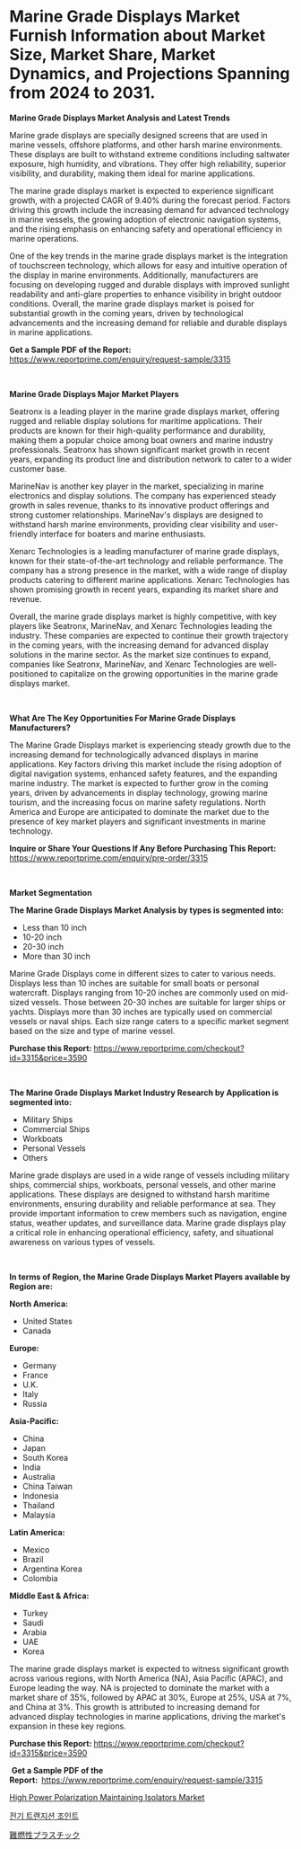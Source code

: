 <p><h1>Marine Grade Displays Market Furnish Information about Market Size, Market Share, Market Dynamics, and Projections Spanning from 2024 to 2031.</h1></p><p><strong>Marine Grade Displays Market Analysis and Latest Trends</strong></p>
<p><p>Marine grade displays are specially designed screens that are used in marine vessels, offshore platforms, and other harsh marine environments. These displays are built to withstand extreme conditions including saltwater exposure, high humidity, and vibrations. They offer high reliability, superior visibility, and durability, making them ideal for marine applications.</p><p>The marine grade displays market is expected to experience significant growth, with a projected CAGR of 9.40% during the forecast period. Factors driving this growth include the increasing demand for advanced technology in marine vessels, the growing adoption of electronic navigation systems, and the rising emphasis on enhancing safety and operational efficiency in marine operations.</p><p>One of the key trends in the marine grade displays market is the integration of touchscreen technology, which allows for easy and intuitive operation of the display in marine environments. Additionally, manufacturers are focusing on developing rugged and durable displays with improved sunlight readability and anti-glare properties to enhance visibility in bright outdoor conditions. Overall, the marine grade displays market is poised for substantial growth in the coming years, driven by technological advancements and the increasing demand for reliable and durable displays in marine applications.</p></p>
<p><strong>Get a Sample PDF of the Report:&nbsp;</strong> <a href="https://www.reportprime.com/enquiry/request-sample/3315">https://www.reportprime.com/enquiry/request-sample/3315</a></p>
<p>&nbsp;</p>
<p><strong>Marine Grade Displays Major Market Players</strong></p>
<p><p>Seatronx is a leading player in the marine grade displays market, offering rugged and reliable display solutions for maritime applications. Their products are known for their high-quality performance and durability, making them a popular choice among boat owners and marine industry professionals. Seatronx has shown significant market growth in recent years, expanding its product line and distribution network to cater to a wider customer base.</p><p>MarineNav is another key player in the market, specializing in marine electronics and display solutions. The company has experienced steady growth in sales revenue, thanks to its innovative product offerings and strong customer relationships. MarineNav's displays are designed to withstand harsh marine environments, providing clear visibility and user-friendly interface for boaters and marine enthusiasts.</p><p>Xenarc Technologies is a leading manufacturer of marine grade displays, known for their state-of-the-art technology and reliable performance. The company has a strong presence in the market, with a wide range of display products catering to different marine applications. Xenarc Technologies has shown promising growth in recent years, expanding its market share and revenue.</p><p>Overall, the marine grade displays market is highly competitive, with key players like Seatronx, MarineNav, and Xenarc Technologies leading the industry. These companies are expected to continue their growth trajectory in the coming years, with the increasing demand for advanced display solutions in the marine sector. As the market size continues to expand, companies like Seatronx, MarineNav, and Xenarc Technologies are well-positioned to capitalize on the growing opportunities in the marine grade displays market.</p></p>
<p>&nbsp;</p>
<p><strong>What Are The Key Opportunities For Marine Grade Displays Manufacturers?</strong></p>
<p><p>The Marine Grade Displays market is experiencing steady growth due to the increasing demand for technologically advanced displays in marine applications. Key factors driving this market include the rising adoption of digital navigation systems, enhanced safety features, and the expanding marine industry. The market is expected to further grow in the coming years, driven by advancements in display technology, growing marine tourism, and the increasing focus on marine safety regulations. North America and Europe are anticipated to dominate the market due to the presence of key market players and significant investments in marine technology.</p></p>
<p><strong>Inquire or Share Your Questions If Any Before Purchasing This Report:</strong> <a href="https://www.reportprime.com/enquiry/pre-order/3315">https://www.reportprime.com/enquiry/pre-order/3315</a></p>
<p>&nbsp;</p>
<p><strong>Market Segmentation</strong></p>
<p><strong>The Marine Grade Displays Market Analysis by types is segmented into:</strong></p>
<p><ul><li>Less than 10 inch</li><li>10-20 inch</li><li>20-30 inch</li><li>More than 30 inch</li></ul></p>
<p><p>Marine Grade Displays come in different sizes to cater to various needs. Displays less than 10 inches are suitable for small boats or personal watercraft. Displays ranging from 10-20 inches are commonly used on mid-sized vessels. Those between 20-30 inches are suitable for larger ships or yachts. Displays more than 30 inches are typically used on commercial vessels or naval ships. Each size range caters to a specific market segment based on the size and type of marine vessel.</p></p>
<p><strong>Purchase this Report:&nbsp;</strong><a href="https://www.reportprime.com/checkout?id=3315&price=3590">https://www.reportprime.com/checkout?id=3315&price=3590</a></p>
<p>&nbsp;</p>
<p><strong>The Marine Grade Displays Market Industry Research by Application is segmented into:</strong></p>
<p><ul><li>Military Ships</li><li>Commercial Ships</li><li>Workboats</li><li>Personal Vessels</li><li>Others</li></ul></p>
<p><p>Marine grade displays are used in a wide range of vessels including military ships, commercial ships, workboats, personal vessels, and other marine applications. These displays are designed to withstand harsh maritime environments, ensuring durability and reliable performance at sea. They provide important information to crew members such as navigation, engine status, weather updates, and surveillance data. Marine grade displays play a critical role in enhancing operational efficiency, safety, and situational awareness on various types of vessels.</p></p>
<p>&nbsp;</p>
<p><strong>In terms of Region, the Marine Grade Displays Market Players available by Region are:</strong></p>
<p>
    <p> <strong> North America: </strong>
        <ul>
            <li>United States</li>
            <li>Canada</li>
        </ul>
        </p> 
    <p> <strong> Europe: </strong>
        <ul>
            <li>Germany</li>
            <li>France</li>
            <li>U.K.</li>
            <li>Italy</li>
            <li>Russia</li>
        </ul>
        </p> 
    <p> <strong> Asia-Pacific: </strong>
        <ul>
            <li>China</li>
            <li>Japan</li>
            <li>South Korea</li>
            <li>India</li>
            <li>Australia</li>
            <li>China Taiwan</li>
            <li>Indonesia</li>
            <li>Thailand</li>
            <li>Malaysia</li>
        </ul>
        </p> 
    <p> <strong> Latin America: </strong>
        <ul>
            <li>Mexico</li>
            <li>Brazil</li>
            <li>Argentina Korea</li>
            <li>Colombia</li>
        </ul>
        </p> 
    <p> <strong> Middle East & Africa: </strong>
        <ul>
            <li>Turkey</li>
            <li>Saudi</li>
            <li>Arabia</li>
            <li>UAE</li>
            <li>Korea</li>
        </ul>
    </p>
    </p>
<p><p>The marine grade displays market is expected to witness significant growth across various regions, with North America (NA), Asia Pacific (APAC), and Europe leading the way. NA is projected to dominate the market with a market share of 35%, followed by APAC at 30%, Europe at 25%, USA at 7%, and China at 3%. This growth is attributed to increasing demand for advanced display technologies in marine applications, driving the market's expansion in these key regions.</p></p>
<p><strong>Purchase this Report: </strong><a href="https://www.reportprime.com/checkout?id=3315&price=3590">https://www.reportprime.com/checkout?id=3315&price=3590</a></p>
<p>&nbsp;<strong>Get a Sample PDF of the Report:&nbsp;&nbsp;</strong><a href="https://www.reportprime.com/enquiry/request-sample/3315">https://www.reportprime.com/enquiry/request-sample/3315</a></p>
<p><strong></strong></p>
<p><p><a href="https://github.com/NorbertYates/Market-Research-Report-List-4/blob/main/high-power-polarization-maintaining-isolators-market.md">High Power Polarization Maintaining Isolators Market</a></p><p><a href="https://github.com/jntpkh496620/Market-Research-Report-List-1/blob/main/939555312635.md">전기 트랜지션 조인트</a></p><p><a href="https://github.com/lababdou/Market-Research-Report-List-3/blob/main/423664213706.md">難燃性プラスチック</a></p></p>